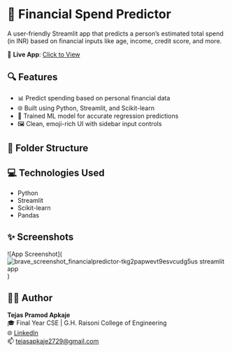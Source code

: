# 💸 Financial Spend Predictor

A user-friendly Streamlit app that predicts a person’s estimated total spend (in INR) based on financial inputs like age, income, credit score, and more.

🚀 **Live App**: [Click to View](https://financialpredictor-tkg2papwevt9esvcudg5us.streamlit.app/)

## 🔍 Features

- 📊 Predict spending based on personal financial data
- 🌐 Built using Python, Streamlit, and Scikit-learn
- 🤖 Trained ML model for accurate regression predictions
- 🖼️ Clean, emoji-rich UI with sidebar input controls

## 📁 Folder Structure


## 💻 Technologies Used

- Python
- Streamlit
- Scikit-learn
- Pandas

## ✨ Screenshots

![App Screenshot](![brave_screenshot_financialpredictor-tkg2papwevt9esvcudg5us streamlit app](https://github.com/user-attachments/assets/86a94ef3-785f-4661-9cef-85bb6c879604))

## 👨‍💻 Author

**Tejas Pramod Apkaje**  
🎓 Final Year CSE | G.H. Raisoni College of Engineering  
🌐 [LinkedIn](https://www.linkedin.com/in/tejas-apkaje-6a3108354/)  
📫 tejasapkaje2729@gmail.com
